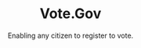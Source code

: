 ---
id: vote-usa-gov
layout: case-study
agency: "GSA"
title: "Vote.Gov"
cover_art: "vote-cover-art.jpeg"
subtitle: "Enabling any citizen to register to vote."
impact_heading: "Helped over 2 million Americans register to vote in first 6 months since launch."

description: "In advance of National Voter Registration Day, our team sought to help the 51 million unregistered voters in the U.S. understand and access their rights as citizens. Working alongside the GSA’s Office of Citizen Services and Innovative Technology (OCSIT), we helped to build Vote.gov: a tool that enables any citizen to easily find out how to vote in their state of residence. Since  launch, Vote.gov has developed an initial pilot partnership with Facebook to help direct citizens to register to vote, and has helped millions of citizens register to vote in the 2016 Presidential election."

url: http://opportunity.census.gov/

gallery:
  - { src: "vote-nytech-meetup.jpg", caption: "PIFs presenting on the launch of Vote.gov at the NYTech Meetup.", alt: "Fellows presenting at the NYTech Meetup" }
  - { src: "vote-twitter.png", caption: "President Obama encouraging citizens to use Vote.gov to register to vote.", alt: "POTUS tweeting about Vote.gov" }

impact_metrics:
    - { metric: "5+ Million Americans", desc: "used vote.gov to register since launch." }
impact_metrics_src: "impact-background.png"
  
articles: 
  - { outlet: "Medium", logo_src: "medium-logo.png", title: "Shipping in Government: 5 Things We Learned from Vote.USA.Gov", quote: "With every high quality product we ship, we’re hoping to not only change the way citizens interact with government, but to also drastically change people’s perception of government as a center for forward-thinking innovation, user-centered design, and great products.", url: "https://medium.com/presidential-innovation-fellows/shipping-in-government-5-things-we-learned-from-vote-usa-gov-b13ecd98b0a1#.sid2xnlu5" }

tags:
  - Innovation
  - Open Government
  - Opportunity
  - Data

---